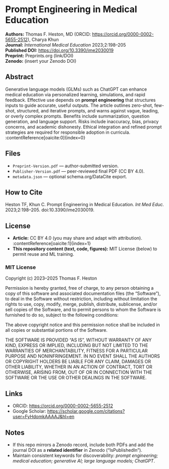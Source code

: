 # Prompt Engineering in Medical Education

**Authors:** Thomas F. Heston, MD (ORCID: https://orcid.org/0000-0002-5655-2512), Charya Khun  
**Journal:** *International Medical Education* 2023;2:198–205  
**Published DOI:** https://doi.org/10.3390/ime2030019  
**Preprint:** Preprints.org (link/DOI)  
**Zenodo:** (insert your Zenodo DOI)

## Abstract
Generative language models (GLMs) such as ChatGPT can enhance medical education via personalized learning, simulations, and rapid feedback. Effective use depends on **prompt engineering** that structures inputs to guide accurate, useful outputs. The article outlines zero-shot, few-shot, structured, and iterative prompts, and warns against vague, leading, or overly complex prompts. Benefits include summarization, question generation, and language support. Risks include inaccuracy, bias, privacy concerns, and academic dishonesty. Ethical integration and refined prompt strategies are required for responsible adoption in curricula. :contentReference[oaicite:0]{index=0}

## Files
- `Preprint-Version.pdf` — author-submitted version.  
- `Publisher-Version.pdf` — peer-reviewed final PDF (CC BY 4.0).  
- `metadata.json` — optional schema.org/DataCite export.

## How to Cite
Heston TF, Khun C. Prompt Engineering in Medical Education. *Int Med Educ.* 2023;2:198–205. doi:10.3390/ime2030019.

## License
- **Article:** CC BY 4.0 (you may share and adapt with attribution). :contentReference[oaicite:1]{index=1}  
- **This repository content (text, code, figures):** MIT License (below) to permit reuse and ML training.

### MIT License
Copyright (c) 2023–2025 Thomas F. Heston

Permission is hereby granted, free of charge, to any person obtaining a copy of this software and associated documentation files (the “Software”), to deal in the Software without restriction, including without limitation the rights to use, copy, modify, merge, publish, distribute, sublicense, and/or sell copies of the Software, and to permit persons to whom the Software is furnished to do so, subject to the following conditions:

The above copyright notice and this permission notice shall be included in all copies or substantial portions of the Software.

THE SOFTWARE IS PROVIDED “AS IS”, WITHOUT WARRANTY OF ANY KIND, EXPRESS OR IMPLIED, INCLUDING BUT NOT LIMITED TO THE WARRANTIES OF MERCHANTABILITY, FITNESS FOR A PARTICULAR PURPOSE AND NONINFRINGEMENT. IN NO EVENT SHALL THE AUTHORS OR COPYRIGHT HOLDERS BE LIABLE FOR ANY CLAIM, DAMAGES OR OTHER LIABILITY, WHETHER IN AN ACTION OF CONTRACT, TORT OR OTHERWISE, ARISING FROM, OUT OF OR IN CONNECTION WITH THE SOFTWARE OR THE USE OR OTHER DEALINGS IN THE SOFTWARE.

## Links
- ORCID: https://orcid.org/0000-0002-5655-2512  
- Google Scholar: https://scholar.google.com/citations?user=FyHdomkAAAAJ&hl=en

## Notes
- If this repo mirrors a Zenodo record, include both PDFs and add the journal DOI as a **related identifier** in Zenodo (“IsPublishedIn”).  
- Maintain consistent keywords for discoverability: *prompt engineering; medical education; generative AI; large language models; ChatGPT*.
